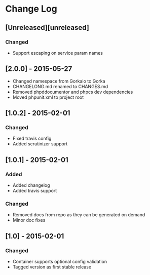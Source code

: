 # Change Log

## [Unreleased][unreleased]
### Changed
- Support escaping on service param names

## [2.0.0] - 2015-05-27

- Changed namespace from Gorkaio to Gorka
- CHANGELONG.md renamed to CHANGES.md
- Removed phpddocumentor and phpcs dev dependencies
- Moved phpunit.xml to project root

## [1.0.2] - 2015-02-01
### Changed
- Fixed travis config
- Added scrutinizer support

## [1.0.1] - 2015-02-01
### Added
- Added changelog
- Added travis support

### Changed
- Removed docs from repo as they can be generated on demand
- Minor doc fixes

## [1.0] - 2015-02-01
### Changed
- Container supports optional config validation
- Tagged version as first stable release

